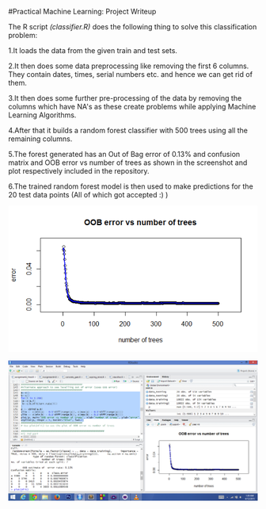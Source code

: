#Practical Machine Learning: Project Writeup

The R script *(classifier.R)* does the following thing to solve this classification problem:

1.It loads the data from the given train and test sets.

2.It then does some data preprocessing like removing the first 6 columns. They contain dates, times, serial numbers etc. and hence we can get rid of them.

3.It then does some further pre-processing of the data by removing the columns which have NA's as these create problems while applying Machine Learning Algorithms.

4.After that it builds a random forest classifier with 500 trees using all the remaining columns.

5.The forest generated has an Out of Bag error of 0.13% and confusion matrix and OOB error vs number of trees as shown in the screenshot and plot respectively included in the repository.

6.The trained random forest model is then used to make predictions for the 20 test data points (All of which got accepted :) )

![Plot of OOB error vs number of trees in forest](/errorVStrees.png)


![Screenshot with all the details](/Screenshot.png)
